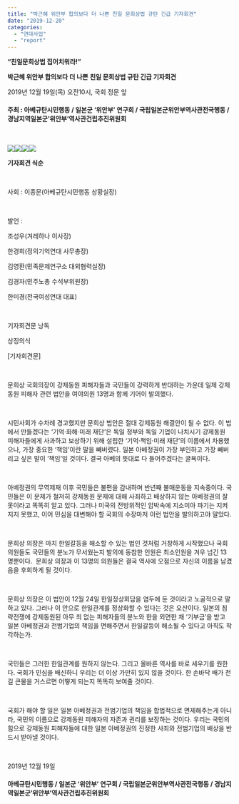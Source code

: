 ```yaml
---
title: "박근혜 위안부 합의보다 더 나쁜 친일 문희상법 규탄 긴급 기자회견"
date: "2019-12-20"
categories: 
  - "연대사업"
  - "report"
---
```


**“친일문희상법 집어치워라!”**

**박근혜 위안부 합의보다 더 나쁜** **친일 문희상법 규탄 긴급 기자회견**

2019년 12월 19일(목) 오전10시, 국회 정문 앞

#### 주최 : 아베규탄시민행동 / 일본군 ‘위안부’ 연구회 / 국립일본군위안부역사관전국행동 / 경남지역일본군’위안부’역사관건립추진위원회

 

**![](http://womenandwar.net/kr/wp-content/uploads/2019/12/photo_2019-12-19_11-06-11.jpg)![](http://womenandwar.net/kr/wp-content/uploads/2019/12/photo_2019-12-19_12-57-20.jpg)![](http://womenandwar.net/kr/wp-content/uploads/2019/12/photo_2019-12-19_12-57-25.jpg)![](http://womenandwar.net/kr/wp-content/uploads/2019/12/photo_2019-12-19_12-58-07.jpg)**

**기자회견 식순**

 

사회 : 이종문(아베규탄시민행동 상황실장)

 

발언 :

조성우(겨레하나 이사장)

한경희(정의기억연대 사무총장)

김영환(민족문제연구소 대외협력실장)

김경자(민주노총 수석부위원장)

한미경(전국여성연대 대표)

 

기자회견문 낭독

상징의식

\[기자회견문\]

 

문희상 국회의장이 강제동원 피해자들과 국민들이 강력하게 반대하는 가운데 일제 강제동원 피해자 관련 법안을 여야의원 13명과 함께 기어이 발의했다.

 

시민사회가 수차례 경고했지만 문희상 법안은 절대 강제동원 해결안이 될 수 없다. 이 법에서 만들겠다는 ‘기억·화해·미래 재단’은 독일 정부와 독일 기업이 나치시기 강제동원 피해자들에게 사과하고 보상하기 위해 설립한 ‘기억·책임·미래 재단’의 이름에서 차용했으나, 가장 중요한 ‘책임’이란 말을 빼버렸다. 일본 아베정권이 가장 부인하고 가장 빼버리고 싶은 말이 ‘책임’일 것이다. 결국 아베의 뜻대로 다 들어주겠다는 굴욕이다.

 

아베정권의 무역제재 이후 국민들은 불편을 감내하며 반년째 불매운동을 지속중이다. 국민들은 이 문제가 철저히 강제동원 문제에 대해 사죄하고 배상하지 않는 아베정권의 잘못이라고 똑똑히 알고 있다. 그러나 미국의 전방위적인 압박속에 지소미아 파기는 지켜지지 못했고, 이어 민심을 대변해야 할 국회의 수장마저 이런 법안을 발의하고야 말았다.

 

문희상 의장은 마치 한일갈등을 해소할 수 있는 법인 것처럼 거창하게 시작했으나 국회의원들도 국민들의 분노가 무서웠는지 발의에 동참한 인원은 최소인원을 겨우 넘긴 13명뿐이다.  문희상 의장과 이 13명의 의원들은 결국 역사에 오점으로 자신의 이름을 남겼음을 후회하게 될 것이다.

 

문희상 의장은 이 법안이 12월 24일 한일정상회담을 염두에 둔 것이라고 노골적으로 말하고 있다. 그러나 이 안으로 한일관계를 정상화할 수 있다는 것은 오산이다. 일본의 침략전쟁에 강제동원된 아무 죄 없는 피해자들의 분노와 한을 외면한 채 ‘기부금’을 받고 일본 아베정권과 전범기업의 책임을 면해주면서 한일갈등이 해소될 수 있다고 아직도 착각하는가.

 

국민들은 그러한 한일관계를 원하지 않는다. 그리고 올바른 역사를 바로 세우기를 원한다. 국회가 민심을 배신하니 우리는 더 이상 가만히 있지 않을 것이다. 한 손바닥 배가 천길 큰물을 거스르면 어떻게 되는지 똑똑히 보여줄 것이다.

 

국회가 해야 할 일은 일본 아베정권과 전범기업의 책임을 합법적으로 면제해주는게 아니라, 국민의 이름으로 강제동원 피해자의 자존과 권리를 보장하는 것이다. 우리는 국민의 힘으로 강제동원 피해자들에 대한 일본 아베정권의 진정한 사죄와 전범기업의 배상을 반드시 받아낼 것이다.

 

2019년 12월 19일

#### 아베규탄시민행동 / 일본군 ‘위안부’ 연구회 / 국립일본군위안부역사관전국행동 / 경남지역일본군’위안부’역사관건립추진위원회
